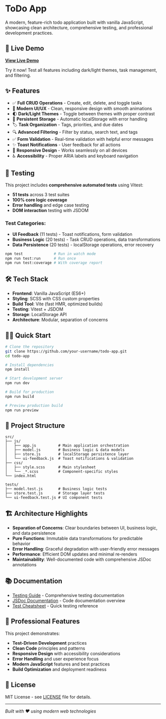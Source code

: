 # ToDo App

A modern, feature-rich todo application built with vanilla JavaScript, showcasing clean architecture, comprehensive testing, and professional development practices.

## 🚀 Live Demo

**[View Live Demo](https://yujioyama.github.io/ToDo/)** 

Try it now! Test all features including dark/light themes, task management, and filtering.

## ✨ Features

- ✅ **Full CRUD Operations** - Create, edit, delete, and toggle tasks
- 🎨 **Modern UI/UX** - Clean, responsive design with smooth animations
- 🌓 **Dark/Light Themes** - Toggle between themes with proper contrast
- 💾 **Persistent Storage** - Automatic localStorage with error handling
- 🏷️ **Task Organization** - Tags, priorities, and due dates
- 🔍 **Advanced Filtering** - Filter by status, search text, and tags
- ✅ **Form Validation** - Real-time validation with helpful error messages
- ✨ **Toast Notifications** - User feedback for all actions
- 📱 **Responsive Design** - Works seamlessly on all devices
- ♿ **Accessibility** - Proper ARIA labels and keyboard navigation

## 🧪 Testing

This project includes **comprehensive automated tests** using Vitest:

- **51 tests** across 3 test suites
- **100% core logic coverage**
- **Error handling** and edge case testing
- **DOM interaction** testing with JSDOM

### Test Categories:
- **UI Feedback** (11 tests) - Toast notifications, form validation
- **Business Logic** (20 tests) - Task CRUD operations, data transformations  
- **Data Persistence** (20 tests) - localStorage operations, error recovery

```bash
npm test              # Run in watch mode
npm run test:run      # Run once
npm run test:coverage # With coverage report
```

## 🛠️ Tech Stack

- **Frontend**: Vanilla JavaScript (ES6+)
- **Styling**: SCSS with CSS custom properties
- **Build Tool**: Vite (fast HMR, optimized builds)
- **Testing**: Vitest + JSDOM
- **Storage**: LocalStorage API
- **Architecture**: Modular, separation of concerns

## 🏃‍♂️ Quick Start

```bash
# Clone the repository
git clone https://github.com/your-username/todo-app.git
cd todo-app

# Install dependencies
npm install

# Start development server
npm run dev

# Build for production
npm run build

# Preview production build
npm run preview
```

## 📁 Project Structure

```
src/
├── js/
│   ├── app.js          # Main application orchestration
│   ├── model.js        # Business logic & data models
│   ├── store.js        # localStorage persistence layer
│   └── ui-feedback.js  # Toast notifications & validation
├── css/
│   ├── style.scss      # Main stylesheet
│   └── _*.scss         # Component-specific styles
└── index.html

tests/
├── model.test.js       # Business logic tests
├── store.test.js       # Storage layer tests
└── ui-feedback.test.js # UI component tests
```

## 🏗️ Architecture Highlights

- **Separation of Concerns**: Clear boundaries between UI, business logic, and data persistence
- **Pure Functions**: Immutable data transformations for predictable behavior
- **Error Handling**: Graceful degradation with user-friendly error messages
- **Performance**: Efficient DOM updates and minimal re-renders
- **Maintainability**: Well-documented code with comprehensive JSDoc annotations

## 📚 Documentation

- [Testing Guide](./TESTING_GUIDE.md) - Comprehensive testing documentation
- [JSDoc Documentation](./JSDOC_DOCUMENTATION.md) - Code documentation overview
- [Test Cheatsheet](./TEST_CHEATSHEET.md) - Quick testing reference

## 🎯 Professional Features

This project demonstrates:
- **Test-Driven Development** practices
- **Clean Code** principles and patterns
- **Responsive Design** with accessibility considerations
- **Error Handling** and user experience focus
- **Modern JavaScript** features and best practices
- **Build Optimization** and deployment readiness

## 📄 License

MIT License - see [LICENSE](./LICENSE) file for details.

---

*Built with ❤️ using modern web technologies*
